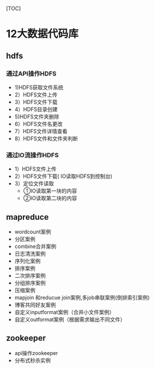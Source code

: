 [TOC]
# 12大数据代码库

## hdfs

### 通过API操作HDFS
- 1)HDFS获取文件系统
- 2）HDFS文件上传
- 3）HDFS文件下载
- 4）HDFS目录创建
- 5)HDFS文件夹删除
- 6）HDFS文件名更改
- 7）HDFS文件详情查看
- 8）HDFS文件和文件夹判断
### 通过IO流操作HDFS
- 1）HDFS文件上传
- 2）HDFS文件下载( IO读取HDFS到控制台)
- 3）定位文件读取
   - ①IO读取第一块的内容
   - ②IO读取第二块的内容
## mapreduce
- wordcount案例
- 分区案例
- combine合并案例
- 日志清洗案例
- 序列化案例
- 排序案例
- 二次排序案例
- 分组排序案例
- 压缩案例
- mapjoin 和reducue join案例,多job串联案例(倒排索引案例)
- 博客共同好友案例
- 自定义inputformat案例（合并小文件案例）
- 自定义outformat案例（根据需求输出不同文件）

## zookeeper
- api操作zookeeper
- 分布式秒杀实例
